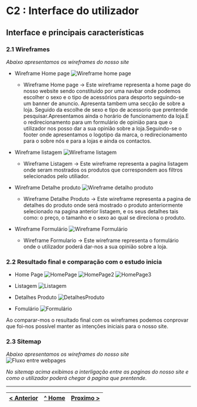 # C2 : Interface do utilizador


## Interface e principais características

### 2.1 Wireframes

_Abaixo apresentamos os wireframes do nosso site_  

- Wireframe Home page
 ![Wireframe home page](https://github.com/TIWM-Grupo5-2020/Project/blob/master/srcproj/img/WireframeHomePage.png)

  * Wireframe Home page -> Este wireframe representa a home page do nosso website sendo constituido por uma navbar onde podemos escolher o sexo e o tipo de acessórios para          desporto seguindo-se um banner de anuncio. Apresenta tambem uma secção de sobre a loja. Seguido da escolhe de sexo e tipo de acessorio que prentende pesquisar.Apresentamos      ainda  o horário de funcionamento da loja.E o redirecionamento para um formulário de opinião para que o utilizador nos posso dar a sua opinião sobre a loja.Seguindo-se o        footer onde apresentamos o logotipo da marca, o redirecionamento para o sobre nós e para a lojas e ainda os contactos.
- Wireframe listagem
![Wireframe listagem](https://github.com/TIWM-Grupo5-2020/Project/blob/master/srcproj/img/WireframeListagem.png)

  * Wireframe Listagem -> Este wireframe representa a pagina listagem onde seram mostrados os produtos que correspondem aos filtros selecionados pelo utiliador.
- Wireframe Detalhe produto 
![Wireframe detalho produto](https://github.com/TIWM-Grupo5-2020/Project/blob/master/srcproj/img/WireframeDetalheProduto.png)

  * Wireframe Detalhe Produto -> Este wireframe representa a pagina de detalhes do produto onde será mostrado o produto anteriormente selecionado na pagina anterior listagem, e      os seus detalhes tais como: o preço, o tamanho e o sexo ao qual se direciona o produto. 
- Wireframe Formulário 
![Wireframe Formulário](https://github.com/TIWM-Grupo5-2020/Project/blob/master/srcproj/img/WireframeFormulario.png)
  * Wireframe Formulario -> Este wireframe representa o formulário onde o utilizador poderá dar-nos a sua opinião sobre a loja. 

### 2.2 Resultado final e comparação com o estudo inicia
- Home Page
![HomePage](https://github.com/TIWM-Grupo5-2020/Project/blob/master/srcproj/img/HomePage1.PNG)
![HomePage2](https://github.com/TIWM-Grupo5-2020/Project/blob/master/srcproj/img/HomePage2.PNG)
![HomePage3](https://github.com/TIWM-Grupo5-2020/Project/blob/master/srcproj/img/HomePage3.PNG)

- Listagem
![Listagem](https://github.com/TIWM-Grupo5-2020/Project/blob/master/srcproj/img/Listagem1.PNG)

- Detalhes Produto
![DetalhesProduto](https://github.com/TIWM-Grupo5-2020/Project/blob/master/srcproj/img/DetalhesProduto.PNG)

- Fomulário
![Formulário](https://github.com/TIWM-Grupo5-2020/Project/blob/master/srcproj/img/Formulário.PNG)


Ao comparar-mos o resultado final com os wireframes podemos conprovar que foi-nos possível manter as intenções iniciais para o nosso site.

### 2.3 Sitemap

_Abaixo apresentamos os wireframes do nosso site_  
![Fluxo entre webpages](https://github.com/TIWM-Grupo5-2020/Project/blob/master/srcproj/img/Fluxo%20site%20TI.jpeg)

_No sitemap acima exibimos a interligação entre as paginas do nosso site e como o utilizador poderá chegar á pagina que prentende._
 



---
[< Anterior](c1.md) | [^ Home](https://github.com/TIWM-Grupo5-2020/Project) | [Proximo >](c3.md)
:--- | :---: | ---: 
